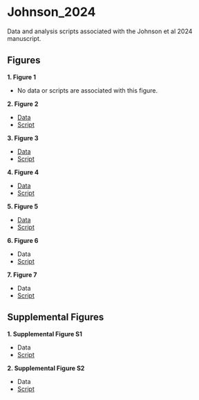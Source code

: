 # Johnson_2024
Data and analysis scripts associated with the Johnson et al 2024 manuscript.


## Figures

**1. Figure 1**

- No data or scripts are associated with this figure.


**2. Figure 2**

- [Data](https://github.com/riddlenc/Johnson_2024/blob/main/Figure2_data.zip)
- [Script](https://github.com/riddlenc/Johnson_2024/blob/main/Figure2_script)


**3. Figure 3**

- [Data](https://github.com/riddlenc/Johnson_2024/blob/main/Figure3_data.zip)
- [Script](https://github.com/riddlenc/Johnson_2024/blob/main/Figure3_script)

     
**4. Figure 4**

- [Data](https://github.com/riddlenc/Johnson_2024/blob/main/QMR_master.xlsx)
- [Script](https://github.com/riddlenc/Johnson_2024/blob/main/Figure4_script)


**5. Figure 5**

- [Data](https://github.com/riddlenc/Johnson_2024/blob/main/QMR_master.xlsx)
- [Script](https://github.com/riddlenc/Johnson_2024/blob/main/Figure5_script)


**6. Figure 6**

- Data
- [Script](https://github.com/riddlenc/Johnson_2024/blob/main/Figure6_script)


**7. Figure 7**

- Data
- [Script](https://github.com/riddlenc/Johnson_2024/blob/main/Figure7_script)


## Supplemental Figures

**1. Supplemental Figure S1**

- Data
- [Script](https://github.com/riddlenc/Johnson_2024/blob/main/FigureS1_script)

**2. Supplemental Figure S2**

- Data
- [Script](https://github.com/riddlenc/Johnson_2024/blob/main/FigureS2_script)
